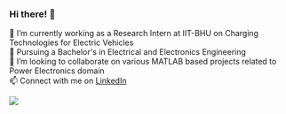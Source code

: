 ### Hi there! 👋


🔭 I’m currently working as a Research Intern at IIT-BHU on Charging Technologies for Electric Vehicles<br/>
🌱 Pursuing a Bachelor's in Electrical and Electronics Engineering <br/>
👯 I’m looking to collaborate on various MATLAB based projects related to Power Electronics domain  <br/>
📫 Connect with me on [LinkedIn](https://www.linkedin.com/in/souvik-datta03/m)

![](https://komarev.com/ghpvc/?username=souvik0306)
